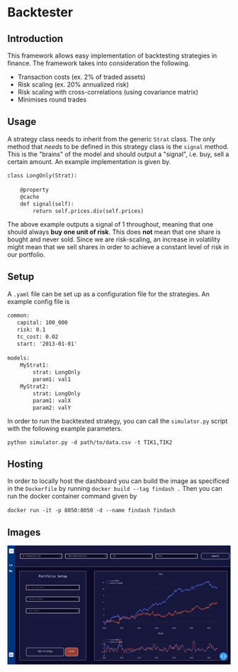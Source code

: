 # Backtester
## Introduction

This framework allows easy implementation of backtesting strategies in finance. The framework takes into consideration the following.
- Transaction costs (ex. 2% of traded assets)
- Risk scaling  (ex. 20% annualized risk)
- Risk scaling with cross-correlations (using covariance matrix)
- Minimises round trades

## Usage
A strategy class needs to inherit from the generic `Strat` class. The only method that _needs_ to be defined in this strategy class is the `signal` method. This is the "brains" of the model and should output a "signal", i.e. buy, sell a certain amount. An example implementation is given by. 

    class LongOnly(Strat):

        @property
        @cache
        def signal(self):
            return self.prices.div(self.prices)

The above example outputs a signal of 1 throughout, meaning that one should always **buy one unit of risk**. This does **not** mean that one share is bought and never sold. Since we are risk-scaling, an increase in volatility might mean that we sell shares in order to achieve a constant level of risk in our portfolio.

## Setup
A `.yaml` file can be set up as a configuration file for the strategies. An example config file is

    common:
       capital: 100_000
       risk: 0.1
       tc_cost: 0.02
       start: '2013-01-01'
    
    models:
        MyStrat1:
            strat: LongOnly
            param1: val1
        MyStrat2:
            strat: LongOnly
            param1: valX
            param2: valY
In order to run the backtested strategy, you can call the `simulator.py` script with the following example parameters.

    python simulator.py -d path/to/data.csv -t TIK1,TIK2

## Hosting
In order to locally host the dashboard you can build the image as specificed in the `Dockerfile` by running
`docker build --tag findash .`
Then you can run the docker container command given by

`docker run -it -p 8050:8050 -d --name findash findash`

## Images

![findash](https://github.com/DylanZammit/finance-backtester/blob/master/README_img/fin_dashboard.jpeg)

